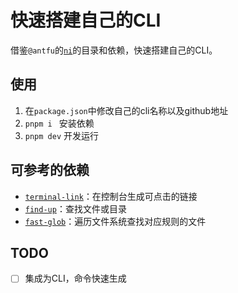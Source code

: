 # 快速搭建自己的CLI

借鉴`@antfu`的[`ni`](https://github.com/antfu/ni)的目录和依赖，快速搭建自己的CLI。

## 使用

1. 在`package.json`中修改自己的cli名称以及github地址
2. `pnpm i ` 安装依赖
3. `pnpm dev` 开发运行

## 可参考的依赖
- [`terminal-link`](https://www.npmjs.com/package/terminal-link)：在控制台生成可点击的链接
- [`find-up`](https://www.npmjs.com/package/find-up)：查找文件或目录
- [`fast-glob`](https://www.npmjs.com/package/fast-glob)：遍历文件系统查找对应规则的文件

## TODO
- [ ] 集成为CLI，命令快速生成
